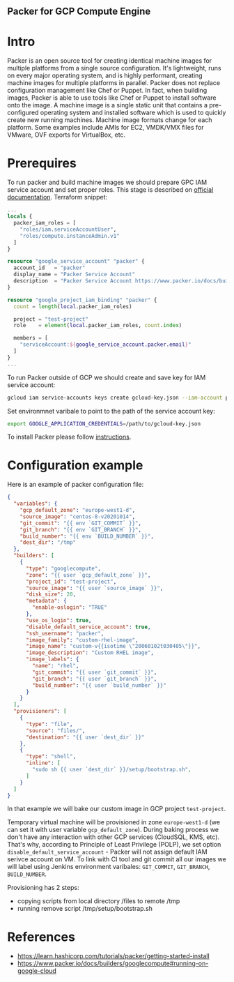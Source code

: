 ## Packer for GCP Compute Engine
# Intro
Packer is an open source tool for creating identical machine images for multiple platforms from a single source configuration.
It's lightweight, runs on every major operating system, and is highly performant, creating machine images for multiple platforms in parallel.
Packer does not replace configuration management like Chef or Puppet.
In fact, when building images, Packer is able to use tools like Chef or Puppet to install software onto the image.
A machine image is a single static unit that contains a pre-configured operating system and installed software which is used to quickly create new running machines.
Machine image formats change for each platform. Some examples include AMIs for EC2, VMDK/VMX files for VMware, OVF exports for VirtualBox, etc.
# Prerequires
To run packer and build machine images we should prepare GPC IAM service account and set proper roles.
This stage is described on [official documentation](https://www.packer.io/docs/builders/googlecompute#running-on-google-cloud).
Terraform snippet:
```tf
...
locals {
  packer_iam_roles = [
    "roles/iam.serviceAccountUser",
    "roles/compute.instanceAdmin.v1"
  ]
}

resource "google_service_account" "packer" {
  account_id   = "packer"
  display_name = "Packer Service Account"
  description  = "Packer Service Account https://www.packer.io/docs/builders/googlecompute.html#running-on-google-cloud"
}

resource "google_project_iam_binding" "packer" {
  count = length(local.packer_iam_roles)

  project = "test-project"
  role    = element(local.packer_iam_roles, count.index)

  members = [
    "serviceAccount:${google_service_account.packer.email}"
  ]
}
...
```
To run Packer outside of GCP we should create and save key for IAM service account:
```sh
gcloud iam service-accounts keys create gcloud-key.json --iam-account packer@test-project.iam.gserviceaccount.com
```
Set environmnet varibale to point to the path of the service account key:
```sh
export GOOGLE_APPLICATION_CREDENTIALS=/path/to/gcloud-key.json
```
To install Packer please follow [instructions](https://www.packer.io/downloads).
# Configuration example
Here is an example of packer configuration file:
```json
{
  "variables": {
    "gcp_default_zone": "europe-west1-d",
    "source_image": "centos-8-v20201014",
    "git_commit": "{{ env `GIT_COMMIT` }}",
    "git_branch": "{{ env `GIT_BRANCH` }}",
    "build_number": "{{ env `BUILD_NUMBER` }}",
    "dest_dir": "/tmp"
  },
  "builders": [
    {
      "type": "googlecompute",
      "zone": "{{ user `gcp_default_zone` }}",
      "project_id": "test-project",
      "source_image": "{{ user `source_image` }}",
      "disk_size": 20,
      "metadata": {
        "enable-oslogin": "TRUE"
      },
      "use_os_login": true,
      "disable_default_service_account": true,
      "ssh_username": "packer",
      "image_family": "custom-rhel-image",
      "image_name": "custom-v{{isotime \"20060102t030405\"}}",
      "image_description": "Custom RHEL image",
      "image_labels": {
        "name": "rhel",
        "git_commit": "{{ user `git_commit` }}",
        "git_branch": "{{ user `git_branch` }}",
        "build_number": "{{ user `build_number` }}"
      }
    }
  ],
  "provisioners": [
    {
      "type": "file",
      "source": "files/",
      "destination": "{{ user `dest_dir` }}"
    },
    {
      "type": "shell",
      "inline": [
        "sudo sh {{ user `dest_dir` }}/setup/bootstrap.sh",
      ]
    }
  ]
}

```
In that example we will bake our custom image in GCP project `test-project`.

Temporary virtual machine will be provisioned in zone `europe-west1-d` (we can set it with user variable `gcp_default_zone`).
During baking process we don't have any interaction with other GCP services (CloudSQL, KMS, etc). That's why, according to Principle of Least Privilege (POLP), we set option `disable_default_service_account` - Packer will not assign default IAM serivce account on VM.
To link with CI tool and git commit all our images we will label using Jenkins environment varibales: `GIT_COMMIT`, `GIT_BRANCH`, `BUILD_NUMBER`.

Provisioning has 2 steps:
* copying scripts from local directory /files to remote /tmp
* running remove script /tmp/setup/bootstrap.sh

# References
* https://learn.hashicorp.com/tutorials/packer/getting-started-install
* https://www.packer.io/docs/builders/googlecompute#running-on-google-cloud
